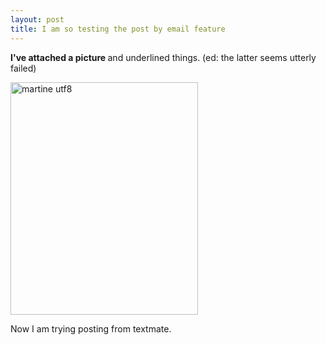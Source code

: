 ```yaml
---
layout: post
title: I am so testing the post by email feature
---
```

<strong>I've attached a picture </strong>and underlined things. (ed: the latter seems utterly failed)

<a href="http://cestari.files.wordpress.com/2009/10/martine-utf8.jpg"><img class="alignnone size-full wp-image-2598" title="martine utf8" src="http://cestari.files.wordpress.com/2009/10/martine-utf8.jpg" alt="martine utf8" width="300" height="372" /></a>

Now I am trying posting from textmate.      
